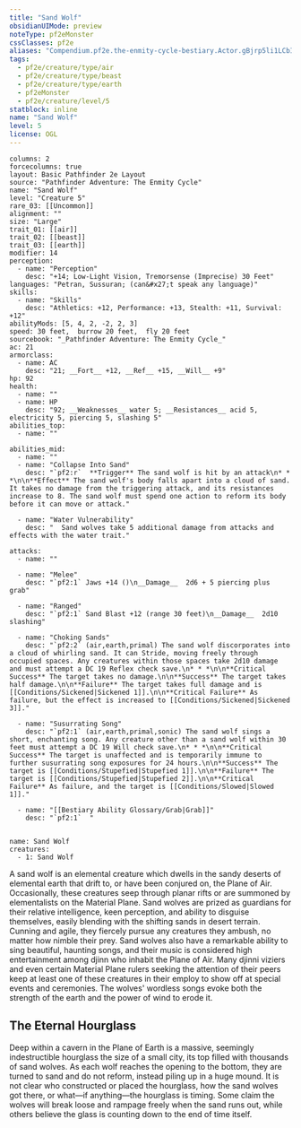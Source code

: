 ```yaml
---
title: "Sand Wolf"
obsidianUIMode: preview
noteType: pf2eMonster
cssClasses: pf2e
aliases: "Compendium.pf2e.the-enmity-cycle-bestiary.Actor.gBjrp5li1LCbIO8X" 
tags:
  - pf2e/creature/type/air
  - pf2e/creature/type/beast
  - pf2e/creature/type/earth
  - pf2eMonster
  - pf2e/creature/level/5
statblock: inline
name: "Sand Wolf"
level: 5
license: OGL
---
```


```statblock
columns: 2
forcecolumns: true
layout: Basic Pathfinder 2e Layout
source: "Pathfinder Adventure: The Enmity Cycle"
name: "Sand Wolf"
level: "Creature 5"
rare_03: [[Uncommon]]
alignment: ""
size: "Large"
trait_01: [[air]]
trait_02: [[beast]]
trait_03: [[earth]]
modifier: 14
perception:
  - name: "Perception"
    desc: "+14; Low-Light Vision, Tremorsense (Imprecise) 30 Feet"
languages: "Petran, Sussuran; (can&#x27;t speak any language)"
skills:
  - name: "Skills"
    desc: "Athletics: +12, Performance: +13, Stealth: +11, Survival: +12"
abilityMods: [5, 4, 2, -2, 2, 3]
speed: 30 feet,  burrow 20 feet,  fly 20 feet
sourcebook: "_Pathfinder Adventure: The Enmity Cycle_"
ac: 21
armorclass:
  - name: AC
    desc: "21; __Fort__ +12, __Ref__ +15, __Will__ +9"
hp: 92
health:
  - name: ""
  - name: HP
    desc: "92; __Weaknesses__ water 5; __Resistances__ acid 5, electricity 5, piercing 5, slashing 5"
abilities_top:
  - name: ""

abilities_mid:
  - name: ""
  - name: "Collapse Into Sand"
    desc: "`pf2:r`  **Trigger** The sand wolf is hit by an attack\n* * *\n\n**Effect** The sand wolf's body falls apart into a cloud of sand. It takes no damage from the triggering attack, and its resistances increase to 8. The sand wolf must spend one action to reform its body before it can move or attack."

  - name: "Water Vulnerability"
    desc: "  Sand wolves take 5 additional damage from attacks and effects with the water trait."

attacks:
  - name: ""

  - name: "Melee"
    desc: "`pf2:1` Jaws +14 ()\n__Damage__  2d6 + 5 piercing plus grab"

  - name: "Ranged"
    desc: "`pf2:1` Sand Blast +12 (range 30 feet)\n__Damage__  2d10 slashing"

  - name: "Choking Sands"
    desc: "`pf2:2` (air,earth,primal) The sand wolf discorporates into a cloud of whirling sand. It can Stride, moving freely through occupied spaces. Any creatures within those spaces take 2d10 damage and must attempt a DC 19 Reflex check save.\n* * *\n\n**Critical Success** The target takes no damage.\n\n**Success** The target takes half damage.\n\n**Failure** The target takes full damage and is [[Conditions/Sickened|Sickened 1]].\n\n**Critical Failure** As failure, but the effect is increased to [[Conditions/Sickened|Sickened 3]]."

  - name: "Susurrating Song"
    desc: "`pf2:1` (air,earth,primal,sonic) The sand wolf sings a short, enchanting song. Any creature other than a sand wolf within 30 feet must attempt a DC 19 Will check save.\n* * *\n\n**Critical Success** The target is unaffected and is temporarily immune to further susurrating song exposures for 24 hours.\n\n**Success** The target is [[Conditions/Stupefied|Stupefied 1]].\n\n**Failure** The target is [[Conditions/Stupefied|Stupefied 2]].\n\n**Critical Failure** As failure, and the target is [[Conditions/Slowed|Slowed 1]]."

  - name: "[[Bestiary Ability Glossary/Grab|Grab]]"
    desc: "`pf2:1`  "
 
```

```encounter-table
name: Sand Wolf
creatures:
  - 1: Sand Wolf
```



A sand wolf is an elemental creature which dwells in the sandy deserts of elemental earth that drift to, or have been conjured on, the Plane of Air. Occasionally, these creatures seep through planar rifts or are summoned by elementalists on the Material Plane. Sand wolves are prized as guardians for their relative intelligence, keen perception, and ability to disguise themselves, easily blending with the shifting sands in desert terrain. Cunning and agile, they fiercely pursue any creatures they ambush, no matter how nimble their prey. Sand wolves also have a remarkable ability to sing beautiful, haunting songs, and their music is considered high entertainment among djinn who inhabit the Plane of Air. Many djinni viziers and even certain Material Plane rulers seeking the attention of their peers keep at least one of these creatures in their employ to show off at special events and ceremonies. The wolves' wordless songs evoke both the strength of the earth and the power of wind to erode it.

## The Eternal Hourglass

Deep within a cavern in the Plane of Earth is a massive, seemingly indestructible hourglass the size of a small city, its top filled with thousands of sand wolves. As each wolf reaches the opening to the bottom, they are turned to sand and do not reform, instead piling up in a huge mound. It is not clear who constructed or placed the hourglass, how the sand wolves got there, or what—if anything—the hourglass is timing. Some claim the wolves will break loose and rampage freely when the sand runs out, while others believe the glass is counting down to the end of time itself.
